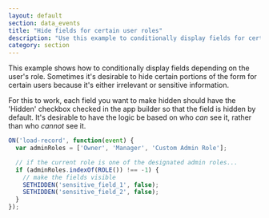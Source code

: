 ```yaml
---
layout: default
section: data_events
title: "Hide fields for certain user roles"
description: "Use this example to conditionally display fields for certain user roles"
category: section
---
```


This example shows how to conditionally display fields depending on the user's role. Sometimes it's desirable to hide certain portions of the form for certain users because it's either irrelevant or sensitive information.

For this to work, each field you want to make hidden should have the 'Hidden' checkbox checked in the app builder so that the field is hidden by default. It's desirable to have the logic be based on who _can_ see it, rather than who _cannot_ see it.

```js
ON('load-record', function(event) {
  var adminRoles = ['Owner', 'Manager', 'Custom Admin Role'];

  // if the current role is one of the designated admin roles...
  if (adminRoles.indexOf(ROLE()) !== -1) {
    // make the fields visible
    SETHIDDEN('sensitive_field_1', false);
    SETHIDDEN('sensitive_field_2', false);
  }
});
```
